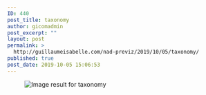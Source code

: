 ```yaml
---
ID: 440
post_title: taxonomy
author: gicomadmin
post_excerpt: ""
layout: post
permalink: >
  http://guillaumeisabelle.com/nad-previz/2019/10/05/taxonomy/
published: true
post_date: 2019-10-05 15:06:53
---
```

<!-- wp:image --><figure class="wp-block-image">

![Image result for taxonomy][1]</figure> <!-- /wp:image -->

 [1]: https://encrypted-tbn0.gstatic.com/images?q=tbn:ANd9GcSirlwsa9iY-Qfk-M2sbrS4uyXEyCWVpOcTmFla_R5J-UxcNamz